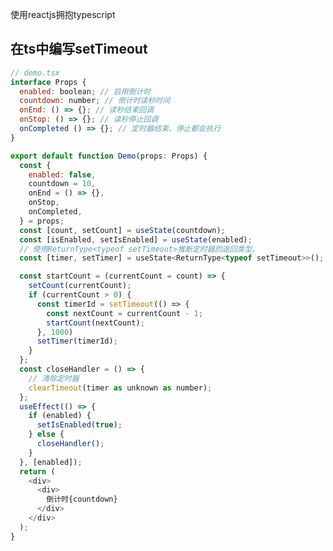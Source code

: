 <!--
 Copyright 2022 peter
 
 Licensed under the Apache License, Version 2.0 (the "License");
 you may not use this file except in compliance with the License.
 You may obtain a copy of the License at
 
     http://www.apache.org/licenses/LICENSE-2.0
 
 Unless required by applicable law or agreed to in writing, software
 distributed under the License is distributed on an "AS IS" BASIS,
 WITHOUT WARRANTIES OR CONDITIONS OF ANY KIND, either express or implied.
 See the License for the specific language governing permissions and
 limitations under the License.
-->

使用reactjs拥抱typescript

## 在ts中编写setTimeout

```javascript
// demo.tsx
interface Props {
  enabled: boolean; // 启用倒计时
  countdown: number; // 倒计时读秒时间
  onEnd: () => {}; // 读秒结束回调
  onStop: () => {}; // 读秒停止回调
  onCompleted () => {}; // 定时器结束、停止都会执行
}

export default function Demo(props: Props) {
  const {
    enabled: false,
    countdown = 10,
    onEnd = () => {},
    onStop,
    onCompleted,
  } = props;
  const [count, setCount] = useState(countdown);
  const [isEnabled, setIsEnabled] = useState(enabled);
  // 使用ReturnType<typeof setTimeout>推断定时器的返回类型。
  const [timer, setTimer] = useState<ReturnType<typeof setTimeout>>();

  const startCount = (currentCount = count) => {
    setCount(currentCount);
    if (currentCount > 0) {
      const timerId = setTimeout(() => {
        const nextCount = currentCount - 1;
        startCount(nextCount);
      }, 1000)
      setTimer(timerId);
    }
  };
  const closeHandler = () => {
    // 清除定时器
    clearTimeout(timer as unknown as number);
  };
  useEffect(() => {
    if (enabled) {
      setIsEnabled(true);
    } else {
      closeHandler();
    }
  }, [enabled]);
  return (
    <div>
      <div>
        倒计时{countdown}
      </div>
    </div>
  );
}

```
